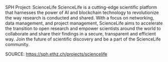 SPH Project: ScienceLife
ScienceLife is a cutting-edge scientific platform that harnesses the power of AI and blockchain technology to revolutionize the way research is conducted and shared. With a focus on networking, data management, and project management, ScienceLife aims to accelerate the transition to open research and empower scientists around the world to collaborate and share their findings in a secure, transparent and efficient way. Join the future of scientific discovery and be a part of the ScienceLife community.


SOURCE: https://sph.ethz.ch/projects/sciencelife